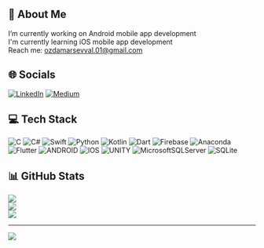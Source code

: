 ## 💫 About Me
I’m currently working on Android mobile app development<br>I'm currently learning iOS mobile app development<br>Reach me: ozdamarsevval.01@gmail.com


## 🌐 Socials
[![LinkedIn](https://img.shields.io/badge/LinkedIn-%230077B5.svg?logo=linkedin&logoColor=white)](https://linkedin.com/in/%C5%9Fevval-%C3%B6zdamar-945120201/) [![Medium](https://img.shields.io/badge/Medium-12100E?logo=medium&logoColor=white)](https://medium.com/@ozdamarsevval) 

## 💻 Tech Stack
![C](https://img.shields.io/badge/c-%2300599C.svg?style=for-the-badge&logo=c&logoColor=white) ![C#](https://img.shields.io/badge/c%23-%23239120.svg?style=for-the-badge&logo=c-sharp&logoColor=white) ![Swift](https://img.shields.io/badge/swift-F54A2A?style=for-the-badge&logo=swift&logoColor=white) ![Python](https://img.shields.io/badge/python-3670A0?style=for-the-badge&logo=python&logoColor=ffdd54) ![Kotlin](https://img.shields.io/badge/kotlin-%230095D5.svg?style=for-the-badge&logo=kotlin&logoColor=white) ![Dart](https://img.shields.io/badge/dart-%230175C2.svg?style=for-the-badge&logo=dart&logoColor=white) ![Firebase](https://img.shields.io/badge/firebase-%23039BE5.svg?style=for-the-badge&logo=firebase) ![Anaconda](https://img.shields.io/badge/Anaconda-%2344A833.svg?style=for-the-badge&logo=anaconda&logoColor=white) ![Flutter](https://img.shields.io/badge/Flutter-%2302569B.svg?style=for-the-badge&logo=Flutter&logoColor=white) ![ANDROID](https://img.shields.io/badge/android-%2320232a.svg?style=for-the-badge&logo=android&logoColor=%a4c639) ![IOS](https://img.shields.io/badge/IOS-%2320232a.svg?style=for-the-badge&logo=apple&logoColor=white) ![UNITY](https://img.shields.io/badge/Unity-%2320232a.svg?style=for-the-badge&logo=unity&logoColor=white) ![MicrosoftSQLServer](https://img.shields.io/badge/Microsoft%20SQL%20Sever-CC2927?style=for-the-badge&logo=microsoft%20sql%20server&logoColor=white) ![SQLite](https://img.shields.io/badge/sqlite-%2307405e.svg?style=for-the-badge&logo=sqlite&logoColor=white)
## 📊 GitHub Stats
![](https://github-readme-stats.vercel.app/api?username=sevvaloz&theme=radical&hide_border=false&include_all_commits=true&count_private=true)<br/>
![](https://github-readme-streak-stats.herokuapp.com/?user=sevvaloz&theme=radical&hide_border=false)<br/>
![](https://github-readme-stats.vercel.app/api/top-langs/?username=sevvaloz&theme=radical&hide_border=false&include_all_commits=true&count_private=true&layout=compact)

---
[![](https://visitcount.itsvg.in/api?id=sevvaloz&icon=5&color=11)](https://visitcount.itsvg.in)

<!-- Proudly created with GPRM ( https://gprm.itsvg.in ) -->

